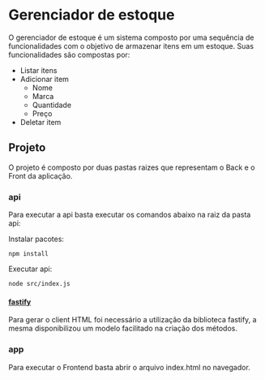 # Gerenciador de estoque

O gerenciador de estoque é um sistema composto por uma sequência de funcionalidades com o objetivo de armazenar itens em um estoque. Suas funcionalidades são compostas por:

- Listar itens
- Adicionar item 
    - Nome
    - Marca
    - Quantidade
    - Preço
- Deletar item 


## Projeto

O projeto é composto por duas pastas raizes que representam o Back e o Front da aplicação.

### api

Para executar a api basta executar os comandos abaixo na raiz da pasta api: 

Instalar pacotes:
```
npm install
```

Executar api:
```
node src/index.js
```
#### [fastify](https://www.fastify.io/)
Para gerar o client HTML foi necessário a utilização da biblioteca fastify, a mesma disponibilizou um modelo facilitado na criação dos métodos. 

### app

Para executar o Frontend basta abrir o arquivo index.html no navegador.